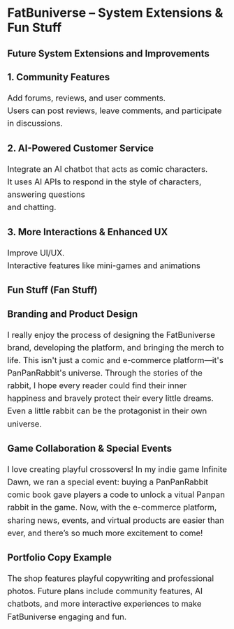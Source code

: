 <h1>FatBuniverse – System Extensions & Fun Stuff</h1>

<div class="card-row">
    <!-- Left Card: System Extensions -->
    <div class="card">
        <h2>Future System Extensions and Improvements</h2>
        <h3>1. Community Features</h3>
        <p>Add forums, reviews, and user comments. </br>Users can post reviews, leave comments, and participate in discussions.</p>
        <h3>2. AI-Powered Customer Service</h3>
        <p>Integrate an AI chatbot that acts as comic characters.</br> It uses AI APIs to respond in the style of characters, answering questions</br> and chatting.</p>
        <h3>3. More Interactions & Enhanced UX</h3>
        <p>Improve UI/UX. </br>Interactive features like mini-games and animations</p>
    </div>
    <!-- Right Card: Fun Stuff -->
    <div class="card">
        <h2>Fun Stuff (Fan Stuff)</h2>
        <h3>Branding and Product Design</h3>
        <p>I really enjoy the process of designing the FatBuniverse brand, developing the platform, and bringing the merch to life. This isn't just a comic and e-commerce platform—it's PanPanRabbit's universe. Through the stories of the rabbit, I hope every reader could find their inner happiness and bravely protect their every little dreams. Even a little rabbit can be the protagonist in their own universe.</p>
        <h3>Game Collaboration & Special Events</h3>
        <p>I love creating playful crossovers! In my indie game Infinite Dawn, we ran a special event: buying a PanPanRabbit comic book gave players a code to unlock a vitual Panpan rabbit in the game. Now, with the e-commerce platform, sharing news, events, and virtual products are easier than ever, and there’s so much more excitement to come!</p>
        <h3>Portfolio Copy Example</h3>
        <p>The shop features playful copywriting and professional photos. Future plans include community features, AI chatbots, and more interactive experiences to make FatBuniverse engaging and fun.</p>
    </div>
</div>
<style>
p { line-height: 1.6; 
    font-size:1.3em;}
h3 {font-size:1.5em;}
</style>